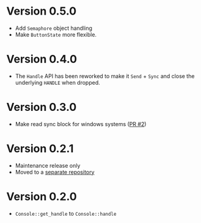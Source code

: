 # Version 0.5.0 
- Add `Semaphore` object handling
- Make `ButtonState` more flexible.

# Version 0.4.0
- The `Handle` API has been reworked to make it `Send` + `Sync` and close the underlying `HANDLE` when dropped.

# Version 0.3.0

- Make read sync block for windows systems ([PR #2](https://github.com/crossterm-rs/crossterm-winapi/pull/2))

# Version 0.2.1

- Maintenance release only
- Moved to a [separate repository](https://github.com/crossterm-rs/crossterm-winapi)

# Version 0.2.0

- `Console::get_handle` to `Console::handle`

